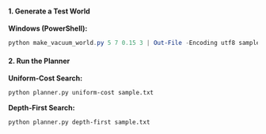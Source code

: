 #### 1. Generate a Test World

**Windows (PowerShell):**
```powershell
python make_vacuum_world.py 5 7 0.15 3 | Out-File -Encoding utf8 sample.txt
```

#### 2. Run the Planner

**Uniform-Cost Search:**
```bash
python planner.py uniform-cost sample.txt
```

**Depth-First Search:**
```bash
python planner.py depth-first sample.txt
```
